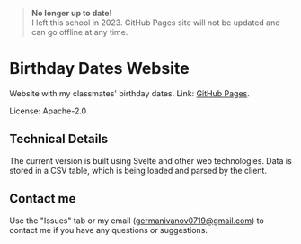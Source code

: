 > **No longer up to date!<br/>**
> I left this school in 2023. GitHub Pages site will not be updated and can go offline at any time.

# Birthday Dates Website

Website with my classmates' birthday dates. Link: [GitHub Pages](https://germanivanov0719.github.io/birthday-dates/).

License: Apache-2.0

## Technical Details

The current version is built using Svelte and other web technologies. Data is stored in a CSV table, which is being loaded and parsed by the client.

## Contact me

Use the "Issues" tab or my email (germanivanov0719@gmail.com) to contact me if you have any questions or suggestions.
